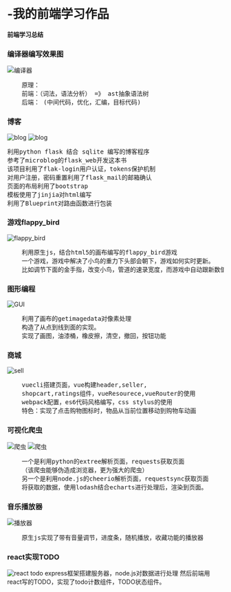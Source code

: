 # -我的前端学习作品

__前端学习总结__
### 编译器编写效果图
![编译器](./images/interpreter.gif)
<pre>
	原理：
	前端：（词法，语法分析） =》 ast抽象语法树
	后端： (中间代码，优化，汇编，目标代码)
</pre>

### 博客
![blog](./images/myblog.gif)
![blog](./images/v2ex.gif)
<pre>
利用python flask 结合 sqlite 编写的博客程序
参考了microblog的flask_web开发这本书
该项目利用了flak-login用户认证，tokens保护机制
对用户注册，密码重置利用了flask_mail的邮箱确认
页面的布局利用了bootstrap
模板使用了jinjia对html编写
利用了Blueprint对路由函数进行包装	
</pre>

### 游戏flappy_bird
![flappy_bird](./images/flappyBird.gif)
<pre>
	利用原生js，结合html5的画布编写的flappy_bird游戏
	一个游戏，游戏中解决了小鸟的重力下头部会朝下，游戏如何实时更新。
	比如调节下面的金手指，改变小鸟，管道的速录宽度，而游戏中自动跟新数值
</pre>


### 图形编程
![GUI](./images/GUI.gif)
<pre>
	利用了画布的getimagedata对像素处理
	构造了从点到线到面的实现。
	实现了画图，油漆桶，橡皮擦，清空，撤回，按钮功能
</pre>


### 商城
![sell](./images/sell.gif)
<pre>
	vuecli搭建页面，vue构建header,seller,
	shopcart,ratings组件，vueResourece,vueRouter的使用
	webpack配置，es6代码风格编写，css stylus的使用
	特色：实现了点击购物图标时，物品从当前位置移动到购物车动画
</pre>


### 可视化爬虫
![爬虫](./images/豆瓣爬虫.png)
![爬虫](./images/数据可视化.gif)
<pre>
	一个是利用python的extree解析页面，requests获取页面
	（该爬虫能够伪造成浏览器，更为强大的爬虫）
	另一个是利用node.js的cheerio解析页面，requestsync获取页面 
	将获取的数据，使用lodash结合echarts进行处理后，渲染到页面。
</pre>

### 音乐播放器
![播放器](./images/player.gif)
<pre>
	原生js实现了带有音量调节，进度条，随机播放，收藏功能的播放器
</pre>

### react实现TODO
![react todo](./images/todo.gif)
express框架搭建服务器，node.js对数据进行处理
然后前端用react写的TODO，实现了todo计数组件，TODO状态组件。

